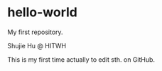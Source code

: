 # hello-world
My first repository.

Shujie Hu @ HITWH

This is my first time actually to edit sth. on GitHub.
